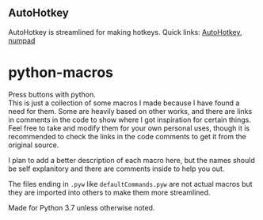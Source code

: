 ## AutoHotkey
AutoHotkey is streamlined for making hotkeys. Quick links: [AutoHotkey](AutoHotkey), [numpad](AutoHotkey/Numpad%20Hotkeys.ahk)  

# python-macros
Press buttons with python.  
This is just a collection of some macros I made because I have found a need for them. Some are heavily based on other works, and there are links in comments in the code to show where I got inspiration for certain things. Feel free to take and modify them for your own personal uses, though it is recommended to check the links in the code comments to get it from the original source.  

I plan to add a better description of each macro here, but the names should be self explanitory and there are comments inside to help you out.  

The files ending in `.pyw` like `defaultCommands.pyw` are not actual macros but they are imported into others to make them more streamlined.  

Made for Python 3.7 unless otherwise noted.
